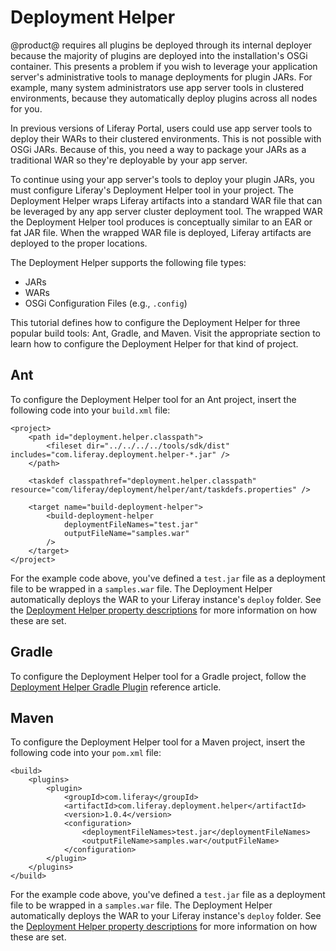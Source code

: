 # Deployment Helper

@product@ requires all plugins be deployed through its internal deployer because
the majority of plugins are deployed into the installation's OSGi container.
This presents a problem if you wish to leverage your application server's
administrative tools to manage deployments for plugin JARs. For example, many
system administrators use app server tools in clustered environments, because
they automatically deploy plugins across all nodes for you.

In previous versions of Liferay Portal, users could use app server tools to
deploy their WARs to their clustered environments. This is not possible with
OSGi JARs. Because of this, you need a way to package your JARs as a traditional
WAR so they're deployable by your app server.

To continue using your app server's tools to deploy your plugin JARs, you must
configure Liferay's Deployment Helper tool in your project. The Deployment
Helper wraps Liferay artifacts into a standard WAR file that can be leveraged by
any app server cluster deployment tool. The wrapped WAR the Deployment Helper
tool produces is conceptually similar to an EAR or fat JAR file. When the
wrapped WAR file is deployed, Liferay artifacts are deployed to the proper
locations. 

The Deployment Helper supports the following file types:

- JARs
- WARs
- OSGi Configuration Files (e.g., `.config`)

This tutorial defines how to configure the Deployment Helper for three popular
build tools: Ant, Gradle, and Maven. Visit the appropriate section to learn how
to configure the Deployment Helper for that kind of project.

## Ant

To configure the Deployment Helper tool for an Ant project, insert the following
code into your `build.xml` file:

    <project>
        <path id="deployment.helper.classpath">
            <fileset dir="../../../../tools/sdk/dist" includes="com.liferay.deployment.helper-*.jar" />
        </path>

        <taskdef classpathref="deployment.helper.classpath" resource="com/liferay/deployment/helper/ant/taskdefs.properties" />

        <target name="build-deployment-helper">
            <build-deployment-helper
                deploymentFileNames="test.jar"
                outputFileName="samples.war"
            />
        </target>
    </project>

For the example code above, you've defined a `test.jar` file as a deployment
file to be wrapped in a `samples.war` file. The Deployment Helper
automatically deploys the WAR to your Liferay instance's `deploy` folder. See
the
[Deployment Helper property descriptions](/develop/reference/-/knowledge_base/7-0/deployment-helper-gradle-plugin#task-properties)
for more information on how these are set.

<!-- Something seems to be missing above between the first and second sentences.
I assume you meant to say something about the properties? Remember the process
from the Tutorial Workshop: don't write something, look at it, and then submit
it. Put it aside for a day or two before you come back to it; then you'll be
more likely to catch these things.  -Rich --> 

## Gradle

To configure the Deployment Helper tool for a Gradle project, follow the
[Deployment Helper Gradle Plugin](/develop/reference/-/knowledge_base/7-0/deployment-helper-gradle-plugin)
reference article.

## Maven

To configure the Deployment Helper tool for a Maven project, insert the
following code into your `pom.xml` file:

    <build>
        <plugins>
            <plugin>
                <groupId>com.liferay</groupId>
                <artifactId>com.liferay.deployment.helper</artifactId>
                <version>1.0.4</version>
                <configuration>
                    <deploymentFileNames>test.jar</deploymentFileNames>
                    <outputFileName>samples.war</outputFileName>
                </configuration>
            </plugin>
        </plugins>
    </build>

For the example code above, you've defined a `test.jar` file as a deployment
file to be wrapped in a `samples.war` file. The Deployment Helper
automatically deploys the WAR to your Liferay instance's `deploy` folder. See
the
[Deployment Helper property descriptions](/develop/reference/-/knowledge_base/7-0/deployment-helper-gradle-plugin#task-properties)
for more information on how these are set.

<!-- Same problem here. You've never mentioned any properties, and then you talk
about setting properties. I think you should go over the properties file and the
most basic, default properties before pointing people to the reference docs.
-Rich --> 
